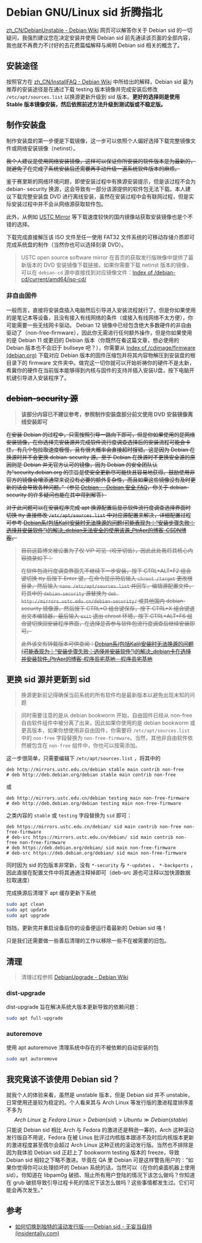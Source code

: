 # Debian GNU/Linux sid 折腾指北

[zh_CN/DebianUnstable - Debian Wiki](https://wiki.debian.org/zh_CN/DebianUnstable) 网页可以解答你关于 Debian sid 的一切疑问，我强烈建议您在决定安装并使用 Debian sid 前先通读该页面的全部内容，我也就不再费力不讨好的去花费篇幅解释与阐明 Debian sid 相关的概念了。

## 安装途径

按照官方在 [zh_CN/InstallFAQ - Debian Wiki](https://wiki.debian.org/zh_CN/InstallFAQ) 中所给出的解释，Debian sid 最为推荐的安装途径是在通过下载 testing 版本镜像并完成安装后修改 `/etc/apt/sources.list` 以换源更新升级到 sid 版本。**更好的选择则是使用 Stable 版本镜像安装，然后依照前述方法升级到测试版或不稳定版。**

## 制作安装盘

制作安装盘的第一步便是下载镜像，这一步可以依照个人偏好选择下载完整镜像文件或网络安装镜像（netinst）。

~~我个人建议是使用网络安装镜像，这样可以保证你所安装的软件版本是为最新的，就避免了在完成了系统安装后还需要再手动升级一遍系统软件版本的麻烦。~~

鉴于赛里斯的网络环境问题，即使安装过程中有换源安装提示，但是该过程不会为 debian- security 换源，这会导致有一部分该源提供的软件包无法下载。本人建议下载完整安装盘 DVD 进行离线安装，虽然在安装过程中会有联网过程，但是实际安装过程中并不会从网络源获取软件包。

此外，从例如 [USTC Mirror](https://mirrors.ustc.edu.cn/) 等下载速度较快的国内镜像站获取安装镜像也是个不错的选择。

下载完成直接解压该 ISO 文件至任一使用 FAT32 文件系统的可移动存储介质即可完成系统盘的制作（当然你也可以选择刻录 DVD）。

> USTC open source software mirror 在首页的获取发行版映像中提供了最新版本的 DVD 安装镜像下载链接。如果你需要下载 netinst 版本的镜像，可以在 `debian-cd` 源中直接找到对应镜像文件：[Index of /debian-cd/current/amd64/iso-cd/](https://mirrors.ustc.edu.cn/debian-cd/current/amd64/iso-cd/)

### 非自由固件

一般而言，直接将安装盘插入电脑然后引导进入安装流程就行了。但是你如果使用的是笔记本等设备，且没有接入有线网络的条件（或接入有线网络不太方便），你可能需要一些无线网卡驱动。 Debian 12 镜像中已经包含绝大多数硬件的非自由驱动了（non-free-firmware），因此你无需进行任何额外操作，但是你如果使用的是 Debian 11 或更旧的 Debian 版本（你既然在看这篇文章，想必使用的 Debian 版本也不会旧于 bullseye 吧？），你需要从 [Index of /cdimage/firmware (debian.org)](https://cdimage.debian.org/cdimage/firmware/) 下载对应 Debian 版本的固件压缩包并将其内容物解压到安装盘的根目录下的 firmware 文件夹中。做完这一切你就可以开始祈祷你的硬件不是太新，希冀你的硬件在当前版本能够得到内核与固件的支持并插入安装U盘，按下电脑开机键引导进入安装程序了。

## ~~debian-security 源~~

> **该部分内容已不建议参考，参照制作安装盘部分前文使用 DVD 安装镜像离线安装即可**

~~在安装 Debian 的过程中，只需按照引导一路向下即可，但是你如果使用的是网络安装镜像，在你选择完安装源并完成软件流行度调查选择后的安装流程可能会卡住，有几个包拉取速度极慢，且有很大概率会直接超时报错。这是因为 Debian 在换源时并不会更换 debian-security 源。至于 Debian 在换源时不更换安全源的原因则是 Debian 并无官方认可的镜像，因为 Debian 的安全团队认为“security.debian.org 的宗旨是使安全更新尽可能快且容易地获得。鼓励使用非官方的镜像会增添通常来说没有必要的额外复杂性，而且如果这些镜像没有及时更新的话会导致各种问题。”（参见 [Debian -- Debian 安全 FAQ](https://www.debian.org/security/faq#mirror)，你关于 debian-security 的许多疑问也能在其中得到解答）~~

~~对于此问题可以在安装程序完成 apt 换源配置后显示软件流行度调查选择界面时切换 tty 直接修改 `/etc/apt/sources.list` 中对应源配置来解决，详细配置过程可参考 [Debian系(包括Kali)安装时无法换源的问题(可能表现为：“安装步骤失败：选择并安装软件”)的解决_debian无法安全的使用该源_PtrApr的博客-CSDN博客](https://blog.csdn.net/Liangshengabc/article/details/104981585)。~~

> ~~目前这篇博文被设置为了仅 VIP 可见（咬牙切齿），因此此处我将其核心内容摘录如下：~~
>
> ~~在软件包流行度调查界面先不继续下一步安装，按下 CTRL+ALT+F2 组合键切换 tty 后按下 Enter 键，在命令提示符后输入 `chroot /target` 更改根目录，然后输入 `nano /etc/apt/sources.list` 并回车，编辑源配置文件，将其中的 `debian-security` 源替换为 `deb http://mirrors.ustc.edu.cn/debian-security/` 或其他国内 debian-security 镜像源，然后按下 CTRL+O 组合键保存，按下 CTRL+X 组合键退出文本编辑器，最后输入 `exit` 退出 chroot 环境，按下 CTRL+ALT+F6 组合键切换回安装程序界面，在选择是否参与软件包流行度调查后继续安装即可。~~
>
> ~~此外该文有转载版本可供查阅：[Debian系(包括Kali)安装时无法换源的问题(可能表现为：“安装步骤失败：选择并安装软件”)的解决_debian卡在选择并安装软件_PtrApr的博客-程序员宅基地 - 程序员宅基地](https://www.cxyzjd.com/article/Liangshengabc/104981585)~~

## 更换 sid 源并更新到 sid

> 换源更新前记得确保当前系统的所有软件均是最新版本以避免出现未知的问题

> 同时需要注意的是从 debian bookworm 开始，自由固件已经从 non-free 自由软件组件中被分离了出来，因此如果你使用的是 debian bookworm 或更高版本，如果你想使用非自由固件，你需要将 `/etc/apt/sources.list` 中的 `non-free` 字段替换为 `non-free-firmware`。当然，其他非自由软件依然被包含在 `non-free` 组件中，你也可以按需添加。

这一步很简单，只需要编辑下 `/etc/apt/sources.list` ，将其中的

```text
deb http://mirrors.ustc.edu.cn/debian stable main contrib non-free
# deb http://deb.debian.org/debian stable main contrib non-free
```

或

```text
deb http://mirrors.ustc.edu.cn/debian testing main non-free-firmware
# deb http://deb.debian.org/debian testing main non-free-firmware
```

之类内容的 `stable` 或 `testing` 字段替换为 `sid` 即可：

```text
deb https://mirrors.ustc.edu.cn/debian/ sid main contrib non-free non-free-firmware
# deb-src https://mirrors.ustc.edu.cn/debian/ sid main contrib non-free non-free-firmware
# deb https://deb.debian.org/debian/ sid main non-free-firmware
# deb-src https://deb.debian.org/debian/ sid main non-free-firmware
```

同时因为 sid 的包版本非常新，没有 `*-security` 与 `*-updates` 、 `*-backports` ，因此直接在配置文件中将其通通注释掉即可（deb-src 源也可注释以加快源数据拉取速度）

完成换源后清理下 apt 缓存更新下系统

```bash
sudo apt clean
sudo apt update
sudo apt upgrade
```

铛铛，更新完并重启设备后你的设备便运行着最新的 Debian sid 咯！

只是我们还需要做一些善后清理的工作以移除一些不在被需要的旧包。

## 清理

> 清理过程参照 [DebianUpgrade - Debian Wiki](https://wiki.debian.org/DebianUpgrade)

### dist-upgrade

dist-upgrade 旨在解决系统大版本更新导致的依赖问题：

```bash
sudo apt full-upgrade
```

### autoremove

使用 apt autoremove 清理系统中存在的不被依赖的自动安装的包

```bash
sudo apt autoremove
```

## 我究竟该不该使用 Debian sid？

就我个人的体验来看，虽然是 unstable 版本，但是 Debian sid 并不 unstable，日常使用还是较为稳定的。个人看来其与 Arch Linux 等发行版的激进程度排序差不多为
$$
Arch\ Linux \gtrapprox Fedora\ Linux > Debian(sid) > Ubuntu \gg Debian(stable)
$$
只能说 Debian sid 相比 Arch 与 Fedora 的激进还是稍逊一筹的，Arch 这种滚动发行版自不用说，Fedora 在被 Linus 批评过内核版本跟进不及时后内核版本更新的激进程度甚至偶尔会超过 Arch Linux 这种正统的滚动发行版。当然也不排除是因为我体验 Debian sid 正赶上了 bookworm testing 版本的 freeze，导致 Debian sid 相较之下略不激进。毕竟在 QA 里 Debian 可是这样警告用户的：“如果你觉得你可以处理损坏的 Debian 系统的话，当然可以（在你的桌面机器上使用 sid）。你知道在 libpam0g 破损、阻止所有用户登陆的情况下该怎么做吗？你知道在 grub 破损导致引导过程卡死的情况下该怎么做吗？这些事情都发生过。它们可能会再次发生。”

## 参考

- [如何切换到独特的滚动发行版——Debian sid - 无妄当自持 (insidentally.com)](https://www.insidentally.com/articles/000027/)
